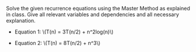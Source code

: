 Solve the given recurrence equations using the Master Method as explained in class. Give all relevant
variables and dependencies and all necessary explanation.

- Equation 1:
\\(T(n) = 3T(n/2) + n^2log(n)\\)

- Equation 2:
\\(T(n) = 8T(n/2) + n^3\\)
